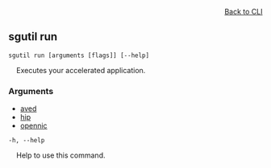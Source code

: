 <div id="readme" class="Box-body readme blob js-code-block-container">
<article class="markdown-body entry-content p-3 p-md-6" itemprop="text">
<p align="right">
<a href="https://github.com/fpgasystems/sgrt/blob/main/cli/manual.md#cli">Back to CLI</a>
</p>

## sgutil run

<code>sgutil run [arguments [flags]] [--help]</code>
<p>
  &nbsp; &nbsp; Executes your accelerated application.
</p>

### Arguments

* [aved](./sgutil-run-aved.md#sgutil-run-aved)
* [hip](./sgutil-run-hip.md#sgutil-run-hip)
* [opennic](./sgutil-run-opennic.md#sgutil-run-opennic)

<code>-h, --help</code>
<p>
  &nbsp; &nbsp; Help to use this command.
</p>